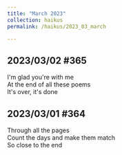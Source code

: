 ```yaml
---
title: "March 2023"
collection: haikus
permalink: /haikus/2023_03_march

---
```

## 2023/03/02 #365
I'm glad you're with me \
At the end of all these poems \
It's over, it's done

## 2023/03/01 #364
Through all the pages \
Count the days and make them match \
So close to the end


<!-- Heading 1
======

Heading 2  
======

Heading 3
====== -->
